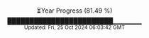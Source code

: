 <p align="center">
⏳Year Progress (81.49 %)<br>
████████████████████████▁▁▁▁▁▁ <br>
<sub>Updated: Fri, 25 Oct 2024 06:03:42 GMT</sub>
</p>

